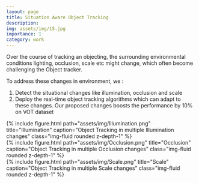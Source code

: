 ```yaml
---
layout: page
title: Situation Aware Object Tracking
description: 
img: assets/img/15.jpg
importance: 1
category: work
---
```


Over the course of tracking an objecting, the surrounding environmental conditions lighting, occlusion, scale etc might change, which often become challenging the Object tracker.

To address these changes in environment, we :
1. Detect the situational changes like illumination, occlusion and scale
2. Deploy the real-time object tracking algorithms which can adapt to these changes. Our proposed changes boosts the performance by 10% on VOT dataset


<div class="row">
    <div class="col-sm mt-3 mt-md-0">
        {% include figure.html path="assets/img/Illumination.png" title="Illumination" caption="Object Tracking in multiple Illumination changes" class="img-fluid rounded z-depth-1" %}
    </div>
    <div class="col-sm mt-3 mt-md-0">
        {% include figure.html path="assets/img/Occlusion.png" title="Occlusion" caption="Object Tracking in multiple Occlusion changes" class="img-fluid rounded z-depth-1" %}
    </div>
    <div class="col-sm mt-3 mt-md-0">
        {% include figure.html path="assets/img/Scale.png" title="Scale" caption="Object Tracking in multiple Scale changes" class="img-fluid rounded z-depth-1" %}
    </div>
</div>